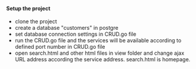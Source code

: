 #### Setup the project
- clone the project
- create a database "customers" in postgre
- set database connection settings in CRUD.go file
- run the CRUD.go file and the services will be 
available according to defined port number in CRUD.go file
- open search.html and other html files in view folder and change ajax URL address 
according the service address. search.html is homepage.